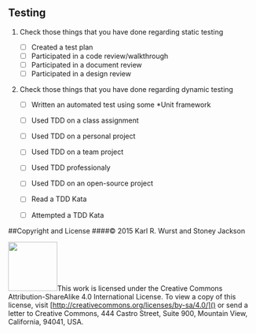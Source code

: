 
## Testing

1. Check those things that you have done regarding static testing

    - [ ] Created a test plan
    - [ ] Participated in a code review/walkthrough
    - [ ] Participated in a document review
    - [ ] Participated in a design review

1. Check those things that you have done regarding dynamic testing

    - [ ] Written an automated test using some \*Unit framework
    - [ ] Used TDD on a class assignment
    - [ ] Used TDD on a personal project
    - [ ] Used TDD on a team project
    - [ ] Used TDD professionaly
    - [ ] Used TDD on an open-source project
    - [ ] Read a TDD Kata
    - [ ] Attempted a TDD Kata


##Copyright and License
####&copy; 2015 Karl R. Wurst and Stoney Jackson

<img src="http://mirrors.creativecommons.org/presskit/buttons/88x31/png/by-sa.png" width=100px/>This work is licensed under the Creative Commons Attribution-ShareAlike 4.0 International License. To view a copy of this license, visit [http://creativecommons.org/licenses/by-sa/4.0/]() or send a letter to Creative Commons, 444 Castro Street, Suite 900, Mountain View, California, 94041, USA.
